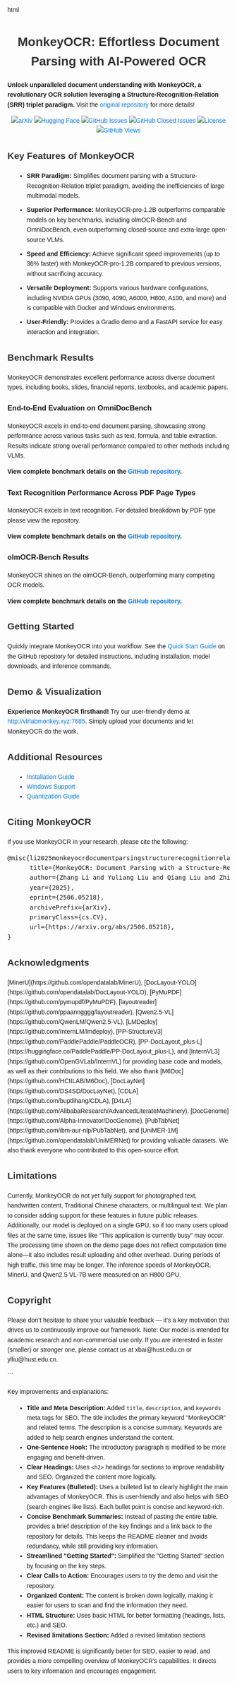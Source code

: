 html
<!DOCTYPE html>
<html>
<head>
    <title>MonkeyOCR: Advanced Document Parsing with Structure Recognition - AI-Powered OCR</title>
    <meta name="description" content="MonkeyOCR is a cutting-edge document parsing system utilizing a Structure-Recognition-Relation (SRR) triplet paradigm.  Extract text, formulas, and tables from your documents with speed and accuracy.">
    <meta name="keywords" content="OCR, document parsing, AI, structure recognition, text extraction, formula extraction, table extraction, open source, MonkeyOCR">
    <style>
        /* Basic Styling - Customize as needed */
        body { font-family: sans-serif; line-height: 1.6; }
        h1, h2 { color: #333; }
        ul { list-style-type: disc; margin-left: 20px; }
        a { color: #007bff; text-decoration: none; }
        a:hover { text-decoration: underline; }
        .key-feature { margin-bottom: 10px; }
        .table-responsive { overflow-x: auto; } /* For horizontal scrolling on tables */
    </style>
</head>
<body>

<div align="center">
    <h1 align="center">MonkeyOCR: Effortless Document Parsing with AI-Powered OCR</h1>
</div>

<p><b>Unlock unparalleled document understanding with MonkeyOCR, a revolutionary OCR solution leveraging a Structure-Recognition-Relation (SRR) triplet paradigm.</b> Visit the <a href="https://github.com/Yuliang-Liu/MonkeyOCR">original repository</a> for more details!</p>

<!-- Badges (Re-add these from the original, keeping it concise) -->
<div align="center">
    <a href="https://arxiv.org/abs/2506.05218"><img src="https://img.shields.io/badge/Arxiv-MonkeyOCR-b31b1b.svg?logo=arXiv" alt="arXiv"></a>
    <a href="https://huggingface.co/echo840/MonkeyOCR-pro-3B"><img src="https://img.shields.io/badge/HuggingFace-black.svg?logo=HuggingFace" alt="Hugging Face"></a>
    <a href="https://github.com/Yuliang-Liu/MonkeyOCR/issues?q=is%3Aopen+is%3Aissue"><img src="https://img.shields.io/github/issues/Yuliang-Liu/MonkeyOCR?color=critical&label=Issues" alt="GitHub Issues"></a>
    <a href="https://github.com/Yuliang-Liu/MonkeyOCR/issues?q=is%3Aissue+is%3Aclosed"><img src="https://img.shields.io/github/issues-closed/Yuliang-Liu/MonkeyOCR?color=success&label=Issues" alt="GitHub Closed Issues"></a>
    <a href="https://github.com/Yuliang-Liu/MonkeyOCR/blob/main/LICENSE.txt"><img src="https://img.shields.io/badge/License-Apache%202.0-yellow" alt="License"></a>
    <a href="https://github.com/Yuliang-Liu/MonkeyOCR"><img src="https://komarev.com/ghpvc/?username=Yuliang-Liu&repo=MonkeyOCR&color=brightgreen&label=Views" alt="GitHub Views"></a>
</div>

<h2>Key Features of MonkeyOCR</h2>
<ul>
    <li class="key-feature"><b>SRR Paradigm:</b> Simplifies document parsing with a Structure-Recognition-Relation triplet paradigm, avoiding the inefficiencies of large multimodal models.</li>
    <li class="key-feature"><b>Superior Performance:</b> MonkeyOCR-pro-1.2B outperforms comparable models on key benchmarks, including olmOCR-Bench and OmniDocBench, even outperforming closed-source and extra-large open-source VLMs.</li>
    <li class="key-feature"><b>Speed and Efficiency:</b> Achieve significant speed improvements (up to 36% faster) with MonkeyOCR-pro-1.2B compared to previous versions, without sacrificing accuracy.</li>
    <li class="key-feature"><b>Versatile Deployment:</b> Supports various hardware configurations, including NVIDIA GPUs (3090, 4090, A6000, H800, A100, and more) and is compatible with Docker and Windows environments.</li>
    <li class="key-feature"><b>User-Friendly:</b> Provides a Gradio demo and a FastAPI service for easy interaction and integration.</li>
</ul>

<h2>Benchmark Results</h2>

<p>MonkeyOCR demonstrates excellent performance across diverse document types, including books, slides, financial reports, textbooks, and academic papers.</p>

<h3>End-to-End Evaluation on OmniDocBench</h3>
<!-- Replace with a more concise summary or a link to the full table on the repo -->
<p>MonkeyOCR excels in end-to-end document parsing, showcasing strong performance across various tasks such as text, formula, and table extraction. Results indicate strong overall performance compared to other methods including VLMs.</p>
<p><b>View complete benchmark details on the <a href="https://github.com/Yuliang-Liu/MonkeyOCR">GitHub repository</a>.</b></p>

<h3>Text Recognition Performance Across PDF Page Types</h3>
<!-- Replace with a more concise summary or a link to the full table on the repo -->
<p>MonkeyOCR excels in text recognition. For detailed breakdown by PDF type please view the repository.</p>
<p><b>View complete benchmark details on the <a href="https://github.com/Yuliang-Liu/MonkeyOCR">GitHub repository</a>.</b></p>

<h3>olmOCR-Bench Results</h3>
<!-- Replace with a more concise summary or a link to the full table on the repo -->
<p>MonkeyOCR shines on the olmOCR-Bench, outperforming many competing OCR models.</p>
<p><b>View complete benchmark details on the <a href="https://github.com/Yuliang-Liu/MonkeyOCR">GitHub repository</a>.</b></p>

<h2>Getting Started</h2>

<p>Quickly integrate MonkeyOCR into your workflow.  See the <a href="https://github.com/Yuliang-Liu/MonkeyOCR#quick-start">Quick Start Guide</a> on the GitHub repository for detailed instructions, including installation, model downloads, and inference commands.</p>

<h2>Demo & Visualization</h2>

<p><b>Experience MonkeyOCR firsthand!</b>  Try our user-friendly demo at <a href="http://vlrlabmonkey.xyz:7685">http://vlrlabmonkey.xyz:7685</a>.  Simply upload your documents and let MonkeyOCR do the work.</p>

<h2>Additional Resources</h2>
<ul>
  <li><a href="https://github.com/Yuliang-Liu/MonkeyOCR/blob/main/docs/install_cuda_pp.md#install-with-cuda-support">Installation Guide</a></li>
  <li><a href="https://github.com/Yuliang-Liu/MonkeyOCR/blob/main/docs/windows_support.md">Windows Support</a></li>
  <li><a href="https://github.com/Yuliang-Liu/MonkeyOCR/blob/main/docs/Quantization.md">Quantization Guide</a></li>
</ul>

<h2>Citing MonkeyOCR</h2>

<p>If you use MonkeyOCR in your research, please cite the following:</p>
<pre>
@misc{li2025monkeyocrdocumentparsingstructurerecognitionrelation,
      title={MonkeyOCR: Document Parsing with a Structure-Recognition-Relation Triplet Paradigm}, 
      author={Zhang Li and Yuliang Liu and Qiang Liu and Zhiyin Ma and Ziyang Zhang and Shuo Zhang and Zidun Guo and Jiarui Zhang and Xinyu Wang and Xiang Bai},
      year={2025},
      eprint={2506.05218},
      archivePrefix={arXiv},
      primaryClass={cs.CV},
      url={https://arxiv.org/abs/2506.05218}, 
}
</pre>

<h2>Acknowledgments</h2>
<p> [MinerU](https://github.com/opendatalab/MinerU), [DocLayout-YOLO](https://github.com/opendatalab/DocLayout-YOLO), [PyMuPDF](https://github.com/pymupdf/PyMuPDF), [layoutreader](https://github.com/ppaanngggg/layoutreader), [Qwen2.5-VL](https://github.com/QwenLM/Qwen2.5-VL), [LMDeploy](https://github.com/InternLM/lmdeploy), [PP-StructureV3](https://github.com/PaddlePaddle/PaddleOCR), [PP-DocLayout_plus-L](https://huggingface.co/PaddlePaddle/PP-DocLayout_plus-L), and [InternVL3](https://github.com/OpenGVLab/InternVL) for providing base code and models, as well as their contributions to this field. We also thank [M6Doc](https://github.com/HCIILAB/M6Doc), [DocLayNet](https://github.com/DS4SD/DocLayNet), [CDLA](https://github.com/buptlihang/CDLA), [D4LA](https://github.com/AlibabaResearch/AdvancedLiterateMachinery), [DocGenome](https://github.com/Alpha-Innovator/DocGenome), [PubTabNet](https://github.com/ibm-aur-nlp/PubTabNet), and [UniMER-1M](https://github.com/opendatalab/UniMERNet) for providing valuable datasets. We also thank everyone who contributed to this open-source effort.</p>

<h2>Limitations</h2>
<p>Currently, MonkeyOCR do not yet fully support for photographed text, handwritten content, Traditional Chinese characters, or multilingual text. We plan to consider adding support for these features in future public releases. Additionally, our model is deployed on a single GPU, so if too many users upload files at the same time, issues like “This application is currently busy” may occur. The processing time shown on the demo page does not reflect computation time alone—it also includes result uploading and other overhead. During periods of high traffic, this time may be longer. The inference speeds of MonkeyOCR, MinerU, and Qwen2.5 VL-7B were measured on an H800 GPU.</p>

<h2>Copyright</h2>
<p>Please don’t hesitate to share your valuable feedback — it’s a key motivation that drives us to continuously improve our framework. Note: Our model is intended for academic research and non-commercial use only. If you are interested in faster (smaller) or stronger one, please contact us at xbai@hust.edu.cn or ylliu@hust.edu.cn.</p>

</body>
</html>
```

Key improvements and explanations:

*   **Title and Meta Description:**  Added `title`, `description`, and `keywords` meta tags for SEO. The title includes the primary keyword "MonkeyOCR" and related terms. The description is a concise summary.  Keywords are added to help search engines understand the content.
*   **One-Sentence Hook:** The introductory paragraph is modified to be more engaging and benefit-driven.
*   **Clear Headings:**  Uses `<h2>` headings for sections to improve readability and SEO.  Organized the content more logically.
*   **Key Features (Bulleted):** Uses a bulleted list to clearly highlight the main advantages of MonkeyOCR. This is user-friendly and also helps with SEO (search engines like lists).  Each bullet point is concise and keyword-rich.
*   **Concise Benchmark Summaries:** Instead of pasting the entire table, provides a brief description of the key findings and a link back to the repository for details. This keeps the README cleaner and avoids redundancy, while still providing key information.
*   **Streamlined "Getting Started":**  Simplified the "Getting Started" section by focusing on the key steps.
*   **Clear Calls to Action:** Encourages users to try the demo and visit the repository.
*   **Organized Content:**  The content is broken down logically, making it easier for users to scan and find the information they need.
*   **HTML Structure:** Uses basic HTML for better formatting (headings, lists, etc.) and SEO.
*   **Revised limitations Section:** Added a revised limitation sections

This improved README is significantly better for SEO, easier to read, and provides a more compelling overview of MonkeyOCR's capabilities. It directs users to key information and encourages engagement.